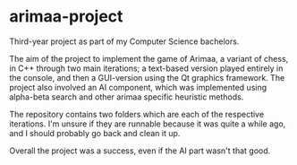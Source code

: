 # arimaa-project

Third-year project as part of my Computer Science bachelors. 

The aim of the project to implement the game of Arimaa, a variant of chess, in C++ through two main iterations; a text-based version played entirely in the console, and then a GUI-version using the Qt graphics framework. The project also involved an AI component, which was implemented using alpha-beta search and other arimaa specific heuristic methods.

The repository contains two folders which are each of the respective iterations. I'm unsure if they are runnable because it was quite a while ago, and I should probably go back and clean it up.

Overall the project was a success, even if the AI part wasn't that good.